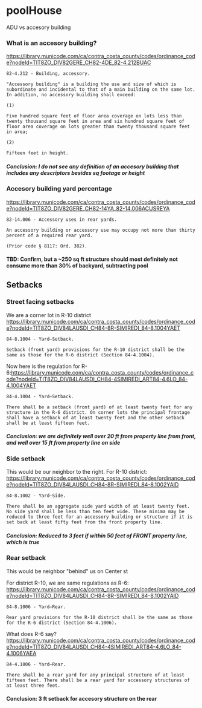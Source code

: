 # poolHouse
ADU vs accesory building

### What is an accesory building?
https://library.municode.com/ca/contra_costa_county/codes/ordinance_code?nodeId=TIT8ZO_DIV82GERE_CH82-4DE_82-4.212BUAC
```
82-4.212 - Building, accessory.

"Accessory building" is a building the use and size of which is subordinate and incidental to that of a main building on the same lot. In addition, no accessory building shall exceed:

(1)

Five hundred square feet of floor area coverage on lots less than twenty thousand square feet in area and six hundred square feet of floor area coverage on lots greater than twenty thousand square feet in area;

(2)

Fifteen feet in height. 
```

##### Conclusion: I do not see any definition of an accesory building that includes any descriptors besides sq footage or height

### Accesory building yard percentage
https://library.municode.com/ca/contra_costa_county/codes/ordinance_code?nodeId=TIT8ZO_DIV82GERE_CH82-14YA_82-14.006ACUSREYA
```
82-14.006 - Accessory uses in rear yards.

An accessory building or accessory use may occupy not more than thirty percent of a required rear yard.

(Prior code § 8117: Ord. 382).
```
#### TBD: Confirm, but a ~250 sq ft structure should most definitely not consume more than 30% of backyard, subtracting pool

## Setbacks
### Street facing setbacks
We are a corner lot in R-10 district
https://library.municode.com/ca/contra_costa_county/codes/ordinance_code?nodeId=TIT8ZO_DIV84LAUSDI_CH84-8R-SIMIREDI_84-8.1004YAET
```
84-8.1004 - Yard—Setback.

Setback (front yard) provisions for the R-10 district shall be the same as those for the R-6 district (Section 84-4.1004).
```

Now here is the regulation for R-6:https://library.municode.com/ca/contra_costa_county/codes/ordinance_code?nodeId=TIT8ZO_DIV84LAUSDI_CH84-4SIMIREDI_ART84-4.6LO_84-4.1004YAET
```
84-4.1004 - Yard—Setback.

There shall be a setback (front yard) of at least twenty feet for any structure in the R-6 district. On corner lots the principal frontage shall have a setback of at least twenty feet and the other setback shall be at least fifteen feet.
```
##### Conclusion: we are definitely well over 20 ft from property line from front, and well over 15 ft from property line on side

### Side setback
This would be our neighbor to the right. For R-10 district: https://library.municode.com/ca/contra_costa_county/codes/ordinance_code?nodeId=TIT8ZO_DIV84LAUSDI_CH84-8R-SIMIREDI_84-8.1002YAID
```
84-8.1002 - Yard—Side.

There shall be an aggregate side yard width of at least twenty feet. No side yard shall be less than ten feet wide. These minima may be reduced to three feet for an accessory building or structure if it is set back at least fifty feet from the front property line.
```

##### Conclusion: Reduced to 3 feet if within 50 feet of FRONT property line, which is true

### Rear setback
This would be neighbor "behind" us on Center st

For district R-10, we are same regulations as R-6: https://library.municode.com/ca/contra_costa_county/codes/ordinance_code?nodeId=TIT8ZO_DIV84LAUSDI_CH84-8R-SIMIREDI_84-8.1002YAID
```
84-8.1006 - Yard—Rear.

Rear yard provisions for the R-10 district shall be the same as those for the R-6 district (Section 84-4.1006).
```

What does R-6 say? https://library.municode.com/ca/contra_costa_county/codes/ordinance_code?nodeId=TIT8ZO_DIV84LAUSDI_CH84-4SIMIREDI_ART84-4.6LO_84-4.1006YAEA
```
84-4.1006 - Yard—Rear.

There shall be a rear yard for any principal structure of at least fifteen feet. There shall be a rear yard for accessory structures of at least three feet.
```

#### Conclusion: 3 ft setback for accesory structure on the rear

